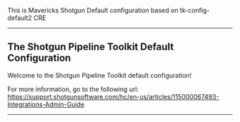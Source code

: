 This is Mavericks Shotgun Default configuration
based on tk-config-default2
CRE

-------------------------------------------------------------------------
The Shotgun Pipeline Toolkit Default Configuration
-------------------------------------------------------------------------

Welcome to the Shotgun Pipeline Toolkit default configuration! 

For more information, go to the following url:
https://support.shotgunsoftware.com/hc/en-us/articles/115000067493-Integrations-Admin-Guide

-------------------------------------------------------------------------
